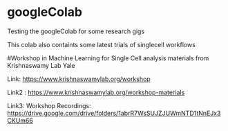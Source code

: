 # googleColab
Testing the googleColab for some research gigs

This colab also containts some latest trials of singlecell workflows

#Workshop in Machine Learning for Single Cell analysis materials from Krishnaswamy Lab Yale

Link: https://www.krishnaswamylab.org/workshop


Link2 : https://www.krishnaswamylab.org/workshop-materials

Link3: Workshop Recordings: https://drive.google.com/drive/folders/1abrR7WsSUJZJUWmNTD1tNnEJx3CKUm66


